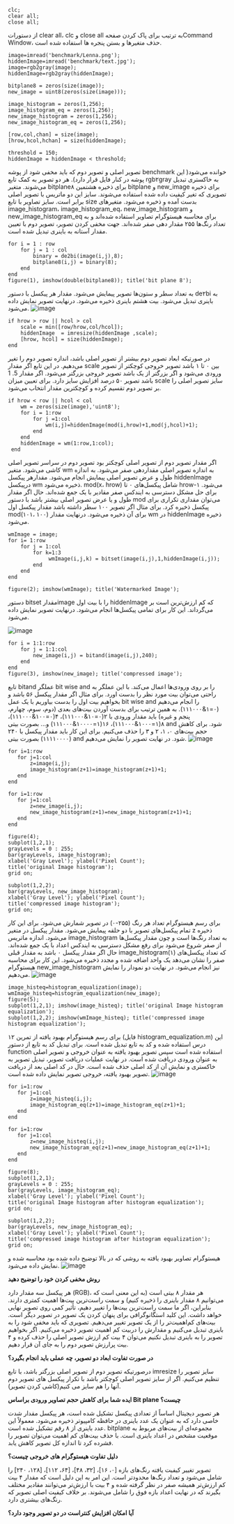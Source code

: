 
```
clc;
clear all;
close all;
```
از دستورات clear all، clc و close all  به ترتیب برای پاک کردن صفحهCommand Window، حذف متغیرها و بستن پنجره ها استفاده شده است.
```
image=imread('benchmark/Lenna.png');
hiddenImage=imread('benchmark/text.jpg');
image=rgb2gray(image); 
hiddenImage=rgb2gray(hiddenImage); 

bitplane8 = zeros(size(image));
new_image = uint8(zeros(size(image)));

image_histogram = zeros(1,256);
image_histogram_eq = zeros(1,256);
new_image_histogram = zeros(1,256);
new_image_histogram_eq = zeros(1,256);

[row,col,chan] = size(image);
[hrow,hcol,hchan] = size(hiddenImage);

threshold = 150;
hiddenImage = hiddenImage < threshold;
```
تصویر اصلی و تصویر دوم که باید مخفی شود از پوشه benchmark خوانده می‌شود( این پوشه در کنار فایل قرار دارد). هر دو تصویر به کمک تابع rgb۲gray به خاکستری تبدیل می‌شوند. متغیر bitplane۸ برای ذخیره هشتمین bitplane و new_image برای ذخیره تصویری که تغیر کیفیت داده شده استفاده می‌شوند. سایز این دو ماتریس با تصویر اصلی برابر است. سایز تصاویر با تابع size بدست آمده و ذخیره می‌شود. متغیر‌های image_histogram، image_histogram_eq، new_image_histogram و new_image_histogram_eq برای محاسبه هیستوگرام تصاویر استفاده شده‌اند و به تعداد رنگ‌ها ۲۵۵ مقدار دهی صفر شده‌اند. جهت مخفی کردن تصویر، تصویر دوم با تعیین مقدار آستانه به باینری تبدیل شده است.
```
for i = 1 : row
    for j = 1 : col
        binary = de2bi(image(i,j),8);
        bitplane8(i,j) = binary(8);
    end
end
figure(1), imshow(double(bitplane8)); title('bit plane 8');
```
به تعداد سطر و ستون‌ها تصویر پیمایش می‌شود. مقدار هر پیکسل با دستور de۲bi به باینری تبدیل می‌شود. بیت هشتم باینری ذخیره می‌شود. درنهایت تصویر نمایش داده می‌شود.
 ![image](https://github.com/semnan-university-ai/image-processing-class-002/blob/main/exercises/fvatani/18/tamrin18-1.png)

```
if hrow > row || hcol > col
    scale = min([row/hrow,col/hcol]);
    hiddenImage  = imresize(hiddenImage ,scale);
    [hrow, hcol] = size(hiddenImage);
end
```
در صورتیکه ابعاد تصویر دوم بیشتر از تصویر اصلی باشد، اندازه تصویر دوم را تغیر می‌دهیم. در این تابع اگر مقدار scale بین ۰ تا ۱ باشد تصویر خروجی کوچکتر از تصویر ورودی می‌شود و اگر بزرگتر از یک باشد تصویر خروجی بزرگتر می‌شود. اگر مقدار 5. 1 باشد تصویر ۵۰ درصد افزایش سایز دارد. برای تعیین میزان scale سایز تصویر اصلی را بر تصویر دوم تقسیم کرده و کوچکترین مقدار انتخاب می‌شود.
```
if hrow < row || hcol < col
    wm = zeros(size(image),'uint8');
    for i = 1:row
        for j =1:col
            wm(i,j)=hiddenImage(mod(i,hrow)+1,mod(j,hcol)+1);
        end
    end
    hiddenImage = wm(1:row,1:col);  
 end
```
اگر مقدار تصویر دوم از تصویر اصلی کوچکتر بود تصویر دوم در سراسر تصویر اصلی کاشی می‌شود. متغیر wm به اندازه تصویر اصلی مقداردهی صفر می‌شود. به اندازه طول و عرض تصویر اصلی پیمایش انجام می‌شود. مقدارهر پیکسل hiddenImage درپیکسل wm ذخیره می‌شود. mod(x، hrow) شامل پیکسل‌های ۰ تا hrow-۱ می‌شود. برای حل مشکل دسترسی به ایندکس صفر مقادیر با یک جمع شده‌اند. حال اگر مقدار طول و یا عرض تصویر اصلی بیشتر باشد با دستور mod می‌توان مقداری تکراری برای پیکسل ذخیره کرد. برای مثال اگر تصویر ۱۰۰ سطر داشته باشد مقدار پیکسل اول mod(۱۰۱، ۱۰۰) برای آن ذخیره می‌شود. درنهایت مقدار wm در hiddenImage ذخیره می‌شود.
```
wmImage = image;
for i= 1:row
    for j = 1:col
        for k=1:3
             wmImage(i,j,k) = bitset(image(i,j),1,hiddenImage(i,j));
        end
    end
end

figure(2); imshow(wmImage); title('Watermarked Image');
```
دستور bitset مقدارimage را با بیت اول hiddenImage که کم ارزش‌ترین است بر می‌گرداند. این کار برای تمامی پیکسل‌ها انجام می‌شود. درنهایت تصویر نمایش داده می‌شود.

![image](https://github.com/semnan-university-ai/image-processing-class-002/blob/main/exercises/fvatani/18/tamrin18-2.png)
``` 
for i = 1:1:row
    for j = 1:1:col
        new_image(i,j) = bitand(image(i,j),240);
    end
end
figure(3), imshow(new_image); title('compressed image');
```
تابع bitand عملگر bit wise and را بر روی ورودی‌ها اعمال می‌کند. با این عملگر به راحتی می‌توان بیت مورد نظر را بدست اورد. برای مثال اگر مقدار پیکسل ۵۶ باشد و بخواهیم بیت اول را بدست بیاوریم با یک عمل bit wise and را انجام می‌دهیم (۰=۱&۱۱۱۰۰۰). به همین ترتیب برای بدست آوردن بیت‌های بعدی (دوم، سوم، چهارم، پنجم و غیره) باید مقدار ورودی با ۲(۰=۱۰&۱۱۱۰۰۰)، ۴(۰=۱۰۰&۱۱۱۰۰۰)، ۸(۱=۱۰۰۰&۱۱۱۰۰۰)، ۱۶(۱=۱۰۰۰۰&۱۱۱۰۰۰) و... بصورت بیتی and شود. برای کاهش حجم بیت‌های ۰، ۱، ۲ و ۳ را حذف می‌کنیم. برای این کار باید مقدار پیکسل با ۲۴۰ (۱۱۱۱۰۰۰۰) بصورت بیتی and شود. در نهایت تصویر را نمایش می‌دهیم.
 ![image](https://github.com/semnan-university-ai/image-processing-class-002/blob/main/exercises/fvatani/18/tamrin18-3.png)
```
for i=1:row
   for j=1:col
       z=image(i,j);
       image_histogram(z+1)=image_histogram(z+1)+1;
   end
end

for i=1:row
   for j=1:col
       z=new_image(i,j);
       new_image_histogram(z+1)=new_image_histogram(z+1)+1;
   end
end

figure(4);
subplot(1,2,1);
grayLevels = 0 : 255;
bar(grayLevels, image_histogram);
xlabel('Gray Level'); ylabel('Pixel Count');
title('original Image histogram');
grid on;

subplot(1,2,2);
bar(grayLevels, new_image_histogram);
xlabel('Gray Level'); ylabel('Pixel Count');
title('compressed image histogram');
grid on;
```
برای رسم هیستوگرام تعداد هر رنگ (۲۵۵-۰) در تصویر شمارش می‌شود. برای این کار تمام پیکسل‌های تصویر با دو حلقه پیمایش می‌شود. مقدار پیکسل در متغیر z ذخیره می‌شود. اندازه ماتریس image_histogram به تعداد رنگ‌ها است و چون مقدار پیکسل‌ها از صفر شروع می‌شود برای رفع مشکل دسترسی به ایندکس اعداد با یک جمع شده‌اند. حال اگر مقدار پیکسل ۰ باشد به مقدار قبلی image_histogram(۱) که تعداد پیکسل‌های صفر را نشان می‌دهد یک واحد اضافه شده و مجدد ذخیره می‌شود. این کار برای محاسبه هیستوگرام new_image_histogram نیز انجام می‌شود. در نهایت دو نمودار را نمایش می‌دهیم.
 ![image](https://github.com/semnan-university-ai/image-processing-class-002/blob/main/exercises/fvatani/18/tamrin18-4.png)
```
image_histeq=histogram_equalization(image);
wmImage_histeq=histogram_equalization(new_image);
figure(5);
subplot(1,2,1); imshow(image_histeq); title('original Image histogram equalization');
subplot(1,2,2); imshow(wmImage_histeq); title('compressed image histogram equalization');
```
برای رسم هیستوگرام بهبود یافته از تمرین ۱۲ (فایل histogram_equalization.m) این درس استفاده شده و کد به تابع تبدیل شده است. برای تبدیل کد به تابع از دستور function استفاده شده است سپس تصویر بهبود یافته به عنوان خروجی و تصویر اصلی به عنوان ورودی دریافت شده است. در نهایت عملیات دریافت تصویر، تبدیل تصویر به خاکستری و نمایش آن از کد اصلی حذف شده است. حال در کد اصلی بعد از دریافت تصویر بهبود یافته، خروجی تصویر نمایش داده شده است.
 ![image](https://github.com/semnan-university-ai/image-processing-class-002/blob/main/exercises/fvatani/18/tamrin18-5.png)

```
for i=1:row
   for j=1:col
       z=image_histeq(i,j);
       image_histogram_eq(z+1)=image_histogram_eq(z+1)+1;
   end
end

for i=1:row
   for j=1:col
       z=new_image_histeq(i,j);
       new_image_histogram_eq(z+1)=new_image_histogram_eq(z+1)+1;
   end
end

figure(8);
subplot(1,2,1);
grayLevels = 0 : 255;
bar(grayLevels, image_histogram_eq);
xlabel('Gray Level'); ylabel('Pixel Count');
title('original Image histogram after histogram equalization');
grid on;

subplot(1,2,2);
bar(grayLevels, new_image_histogram_eq);
xlabel('Gray Level'); ylabel('Pixel Count');
title('compressed image histogram after histogram equalization');
grid on;
```
هیستوگرام تصاویر بهبود یافته به روشی که در بالا توضیح داده شده بود محاسبه شده و نمایش داده می‌شود.
 ![image](https://github.com/semnan-university-ai/image-processing-class-002/blob/main/exercises/fvatani/18/tamrin18-6.png)


 **روش مخفی کردن خود را توضیح دهید**
 
هر پیکسل سه مقدار دارد (RGB)، هر مقدار ۸ بیتی است (به این معنی است که می‌توانیم ۸ مقدار باینری را ذخیره کنیم) و سمت راست‌ترین بیت‌ها اهمیت کمتری دارند. بنابراین، اگر ما سمت راست‌ترین بیت‌ها را تغییر دهیم، تأثیر کمی روی تصویر نهایی خواهد داشت. این کلید استگانوگرافی برای پنهان کردن یک تصویر در تصویر دیگر است. بیت‌های کم‌اهمیت‌تر را از یک تصویر تغییر می‌دهیم. تصویری که باید مخفی شود را به باینری تبدیل می‌کنیم و مقدارش را دربیت کم اهمیت تصویر ذخیره می‌کنیم. اگر بخواهیم تصویر را به باینری تبدیل نکنیم می‌توان ۴ بیت کم ارزش تصویر اصلی را حذف کرده و ۴ بیت پرارزش تصویر دوم را به جای آن قرار دهیم.

**در صورت تفاوت ابعاد دو تصویر، چه عملی باید انجام بگیرد؟**

درصورتیکه تصویر دوم از تصویر اصلی بزرگتر باشد، با تابع imresize سایز تصویر را تنظیم می‌کنیم. اگر از سایز تصویر اصلی کوچکتر باشد با تکرار پیکسل های تصویر دوم آنها را هم سایز می کنیم(کاشی کردن تصویر).

**ایده شما برای کاهش حجم تصاویر ورودی براساس Bit plane چیست؟**

هر تصویر دیجیتال اساساً از تعدادی پیکسل تشکیل شده است، هر پیکسل مقدار شدت خاصی دارد که به عنوان یک عدد باینری در حافظه کامپیوتر ذخیره می‌شود. معمولاً این عدد باینری از ۸ رقم تشکیل شده است. bitplane مجموعه‌ای از بیت‌های مربوط به موقعیت مشخص در اعداد باینری است. با حذف بیت‌های کم اهمیت می‌توان تصویر را فشرده کرد تا اندازه کل تصویر کاهش یابد.

**دلیل تفاوت هیستوگرام های خروجی چیست؟**

تصویر تغییر کیفیت یافته رنگ‌های بازه [۰، ۱۶]، [۳۲، ۴۸]، [۶۴، ۱۱۲]، [۱۲۸، ۲۴۰] را شامل می‌شود و تعداد رنگ‌ها محدود‌تر است. این امر به این دلیل است که مقدار ۴ بیت کم ارزش‌تر همیشه صفر در نظر گرفته شده و ۴ بیت با ارزش‌تر می‌توانند مقادیر مختلف بگیرند که در نهایت اعداد بازه فوق را شامل می‌شوند. بر خلاف کیفیت اصلی تصویر که رنگ‌های بیشتری دارد.

 **آیا امکان افزایش کنتراست در دو تصویر وجود دارد؟**
 
 
 
